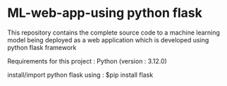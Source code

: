 # ML-web-app-using python flask
This repository contains the complete source code to a machine learning model being deployed as a web application which is developed using python flask framework 

Requirements for this project :
Python (version : 3.12.0)

install/import python flask using : $pip install flask
